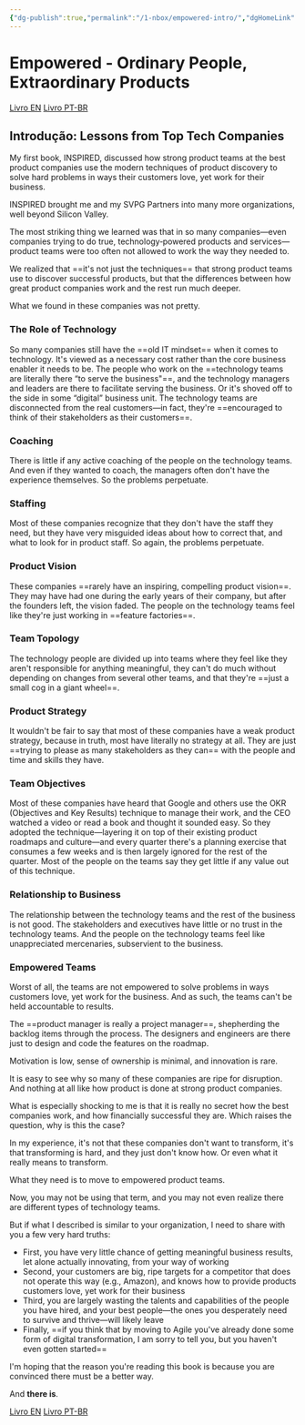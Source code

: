 ```yaml
---
{"dg-publish":true,"permalink":"/1-nbox/empowered-intro/","dgHomeLink":false,"dgPassFrontmatter":false}
---
```


# Empowered - Ordinary People, Extraordinary Products

[Livro EN](https://www.amazon.com.br/Empowered-Ordinary-People-Extraordinary-Products/dp/111969129X/ref=asc_df_111969129X/?tag=googleshopp00-20&linkCode=df0&hvadid=379795170134&hvpos=&hvnetw=g&hvrand=10949580010776049221&hvpone=&hvptwo=&hvqmt=&hvdev=c&hvdvcmdl=&hvlocint=&hvlocphy=1001773&hvtargid=pla-947774987684&psc=1)
[Livro PT-BR](https://www.amazon.com.br/Empoderado-Pessoas-comuns-produtos-extraordin%C3%A1rios/dp/6555208236/ref=tmm_pap_swatch_0?_encoding=UTF8&qid=&sr=)

##  Introdução: Lessons from Top Tech Companies
My first book, INSPIRED, discussed how strong product teams at the best product companies use the modern techniques of product discovery to solve hard problems in ways their customers love, yet work for their business. 

INSPIRED brought me and my SVPG Partners into many more organizations, well beyond Silicon Valley. 

The most striking thing we learned was that in so many companies—even companies trying to do true, technology‐powered products and services—product teams were too often not allowed to work the way they needed to.

We realized that ==it's not just the techniques== that strong product teams use to discover successful products, but that the differences between how great product companies work and the rest run much deeper. 

What we found in these companies was not pretty. 

### The Role of Technology 
So many companies still have the ==old IT mindset== when it comes to technology. It's viewed as a necessary cost rather than the core business enabler it needs to be. The people who work on the ==technology teams are literally there “to serve the business"==, and the technology managers and leaders are there to facilitate serving the business. Or it's shoved off to the side in some “digital” business unit. The technology teams are disconnected from the real customers—in fact, they're ==encouraged to think of their stakeholders as their customers==. 

### Coaching 
There is little if any active coaching of the people on the technology teams. And even if they wanted to coach, the managers often don't have the experience themselves. So the problems perpetuate.

### Staffing
Most of these companies recognize that they don't have the staff they need, but they have very misguided ideas about how to correct that, and what to look for in product staff. So again, the problems perpetuate. 

### Product Vision
These companies ==rarely have an inspiring, compelling product vision==. They may have had one during the early years of their company, but after the founders left, the vision faded. The people on the technology teams feel like they're just working in ==feature factories==. 

### Team Topology 
The technology people are divided up into teams where they feel like they aren't responsible for anything meaningful, they can't do much without depending on changes from several other teams, and that they're ==just a small cog in a giant wheel==. 

### Product Strategy
It wouldn't be fair to say that most of these companies have a weak product strategy, because in truth, most have literally no strategy at all. They are just ==trying to please as many stakeholders as they can== with the people and time and skills they have. 

### Team Objectives
Most of these companies have heard that Google and others use the OKR (Objectives and Key Results) technique to manage their work, and the CEO watched a video or read a book and thought it sounded easy. So they adopted the technique—layering it on top of their existing product roadmaps and culture—and every quarter there's a planning exercise that consumes a few weeks and is then largely ignored for the rest of the quarter. Most of the people on the teams say they get little if any value out of this technique. 

### Relationship to Business
The relationship between the technology teams and the rest of the business is not good. The stakeholders and executives have little or no trust in the technology teams. And the people on the technology teams feel like unappreciated mercenaries, subservient to the business. 

### Empowered Teams
Worst of all, the teams are not empowered to solve problems in ways customers love, yet work for the business. And as such, the teams can't be held accountable to results.

The ==product manager is really a project manager==, shepherding the backlog items through the process. The designers and engineers are there just to design and code the features on the roadmap. 

Motivation is low, sense of ownership is minimal, and innovation is rare. 

It is easy to see why so many of these companies are ripe for disruption. And nothing at all like how product is done at strong product companies.

What is especially shocking to me is that it is really no secret how the best companies work, and how financially successful they are. Which raises the question, why is this the case? 

In my experience, it's not that these companies don't want to transform, it's that transforming is hard, and they just don't know how. Or even what it really means to transform. 

What they need is to move to empowered product teams. 

Now, you may not be using that term, and you may not even realize there are different types of technology teams. 

But if what I described is similar to your organization, I need to share with you a few very hard truths: 
- First, you have very little chance of getting meaningful business results, let alone actually innovating, from your way of working 
- Second, your customers are big, ripe targets for a competitor that does not operate this way (e.g., Amazon), and knows how to provide products customers love, yet work for their business 
- Third, you are largely wasting the talents and capabilities of the people you have hired, and your best people—the ones you desperately need to survive and thrive—will likely leave 
- Finally, ==if you think that by moving to Agile you've already done some form of digital transformation, I am sorry to tell you, but you haven't even gotten started== 

I'm hoping that the reason you're reading this book is because you are convinced there must be a better way. 

And **there is**.

[Livro EN](https://www.amazon.com.br/Empowered-Ordinary-People-Extraordinary-Products/dp/111969129X/ref=asc_df_111969129X/?tag=googleshopp00-20&linkCode=df0&hvadid=379795170134&hvpos=&hvnetw=g&hvrand=10949580010776049221&hvpone=&hvptwo=&hvqmt=&hvdev=c&hvdvcmdl=&hvlocint=&hvlocphy=1001773&hvtargid=pla-947774987684&psc=1)
[Livro PT-BR](https://www.amazon.com.br/Empoderado-Pessoas-comuns-produtos-extraordin%C3%A1rios/dp/6555208236/ref=tmm_pap_swatch_0?_encoding=UTF8&qid=&sr=)